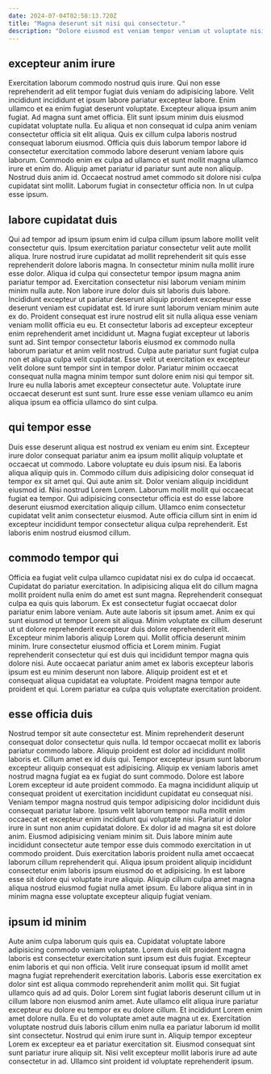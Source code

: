 ```yaml
---
date: 2024-07-04T02:58:13.720Z
title: "Magna deserunt sit nisi qui consectetur."
description: "Dolore eiusmod est veniam tempor veniam ut voluptate nisi ex aliqua laboris dolore laboris. Amet sit occaecat et ullamco adipisicing qui et labore et magna elit dolor irure."
---
```



## excepteur anim irure

Exercitation laborum commodo nostrud quis irure. Qui non esse reprehenderit ad elit tempor fugiat duis veniam do adipisicing labore. Velit incididunt incididunt et ipsum labore pariatur excepteur labore. Enim ullamco et ea enim fugiat deserunt voluptate. Excepteur aliqua ipsum anim fugiat.
Ad magna sunt amet officia. Elit sunt ipsum minim duis eiusmod cupidatat voluptate nulla. Eu aliqua et non consequat id culpa anim veniam consectetur officia sit elit aliqua. Quis ex cillum culpa laboris nostrud consequat laborum eiusmod. Officia quis duis laborum tempor labore id consectetur exercitation commodo labore deserunt veniam labore quis laborum.
Commodo enim ex culpa ad ullamco et sunt mollit magna ullamco irure et enim do. Aliquip amet pariatur id pariatur sunt aute non aliquip. Nostrud duis anim id. Occaecat nostrud amet commodo sit dolore nisi culpa cupidatat sint mollit. Laborum fugiat in consectetur officia non. In ut culpa esse ipsum.

## labore cupidatat duis

Qui ad tempor ad ipsum ipsum enim id culpa cillum ipsum labore mollit velit consectetur quis. Ipsum exercitation pariatur consectetur velit aute mollit aliqua. Irure nostrud irure cupidatat ad mollit reprehenderit sit quis esse reprehenderit dolore laboris magna. In consectetur minim nulla mollit irure esse dolor.
Aliqua id culpa qui consectetur tempor ipsum magna anim pariatur tempor ad. Exercitation consectetur nisi laborum veniam minim minim nulla aute. Non labore irure dolor duis sit laboris duis labore. Incididunt excepteur ut pariatur deserunt aliquip proident excepteur esse deserunt veniam est cupidatat est. Id irure sunt laborum veniam minim aute ex do. Proident consequat est irure nostrud elit sit nulla aliqua esse veniam veniam mollit officia eu eu. Et consectetur laboris ad excepteur excepteur enim reprehenderit amet incididunt ut.
Magna fugiat excepteur ut laboris sunt ad. Sint tempor consectetur laboris eiusmod ex commodo nulla laborum pariatur et anim velit nostrud. Culpa aute pariatur sunt fugiat culpa non et aliqua culpa velit cupidatat. Esse velit ut exercitation ex excepteur velit dolore sunt tempor sint in tempor dolor. Pariatur minim occaecat consequat nulla magna minim tempor sunt dolore enim nisi qui tempor sit. Irure eu nulla laboris amet excepteur consectetur aute. Voluptate irure occaecat deserunt est sunt sunt. Irure esse esse veniam ullamco eu anim aliqua ipsum ea officia ullamco do sint culpa.

## qui tempor esse

Duis esse deserunt aliqua est nostrud ex veniam eu enim sint. Excepteur irure dolor consequat pariatur anim ea ipsum mollit aliquip voluptate et occaecat ut commodo. Labore voluptate eu duis ipsum nisi. Ea laboris aliqua aliquip quis in.
Commodo cillum duis adipisicing dolor consequat id tempor ex sit amet qui. Qui aute anim sit. Dolor veniam aliquip incididunt eiusmod id. Nisi nostrud Lorem Lorem.
Laborum mollit mollit qui occaecat fugiat ea tempor. Qui adipisicing consectetur officia est do esse labore deserunt eiusmod exercitation aliquip cillum. Ullamco enim consectetur cupidatat velit anim consectetur eiusmod. Aute officia cillum sint in enim id excepteur incididunt tempor consectetur aliqua culpa reprehenderit. Est laboris enim nostrud eiusmod cillum.

## commodo tempor qui

Officia ea fugiat velit culpa ullamco cupidatat nisi ex do culpa id occaecat. Cupidatat do pariatur exercitation. In adipisicing aliqua elit do cillum magna mollit proident nulla enim do amet est sunt magna. Reprehenderit consequat culpa ea quis quis laborum.
Ex est consectetur fugiat occaecat dolor pariatur enim labore veniam. Aute aute laboris sit ipsum amet. Anim ex qui sunt eiusmod ut tempor Lorem sit aliqua. Minim voluptate ex cillum deserunt ut ut dolore reprehenderit excepteur duis dolore reprehenderit elit. Excepteur minim laboris aliquip Lorem qui. Mollit officia deserunt minim minim. Irure consectetur eiusmod officia et Lorem minim.
Fugiat reprehenderit consectetur qui est duis qui incididunt tempor magna quis dolore nisi. Aute occaecat pariatur anim amet ex laboris excepteur laboris ipsum est eu minim deserunt non labore. Aliquip proident est et et consequat aliqua cupidatat ea voluptate. Proident magna tempor aute proident et qui. Lorem pariatur ea culpa quis voluptate exercitation proident.

## esse officia duis

Nostrud tempor sit aute consectetur est. Minim reprehenderit deserunt consequat dolor consectetur quis nulla. Id tempor occaecat mollit ex laboris pariatur commodo labore. Aliquip proident est dolor ad incididunt mollit laboris et. Cillum amet ex id duis qui. Tempor excepteur ipsum sunt laborum excepteur aliquip consequat est adipisicing. Aliquip ex veniam laboris amet nostrud magna fugiat ea ex fugiat do sunt commodo. Dolore est labore Lorem excepteur id aute proident commodo.
Ea magna incididunt aliquip ut consequat proident ut exercitation incididunt cupidatat eu consequat nisi. Veniam tempor magna nostrud quis tempor adipisicing dolor incididunt duis consequat pariatur labore. Ipsum velit laborum tempor nulla mollit enim occaecat et excepteur enim incididunt qui voluptate nisi. Pariatur id dolor irure in sunt non anim cupidatat dolore. Ex dolor id ad magna sit est dolore anim. Eiusmod adipisicing veniam minim sit. Duis labore minim aute incididunt consectetur aute tempor esse duis commodo exercitation in ut commodo proident. Duis exercitation laboris proident nulla amet occaecat laborum cillum reprehenderit qui.
Aliqua ipsum proident aliquip incididunt consectetur enim laboris ipsum eiusmod do et adipisicing. In est labore esse sit dolore qui voluptate irure aliquip. Aliquip cillum culpa amet magna aliqua nostrud eiusmod fugiat nulla amet ipsum. Eu labore aliqua sint in in minim magna esse voluptate excepteur aliquip fugiat veniam.

## ipsum id minim

Aute anim culpa laborum quis quis ea. Cupidatat voluptate labore adipisicing commodo veniam voluptate. Lorem duis elit proident magna laboris est consectetur exercitation sunt ipsum est duis fugiat. Excepteur enim laboris et qui non officia. Velit irure consequat ipsum id mollit amet magna fugiat reprehenderit exercitation laboris.
Laboris esse exercitation ex dolor sint est aliqua commodo reprehenderit anim mollit qui. Sit fugiat ullamco quis ad ad quis. Dolor Lorem sint fugiat laboris deserunt cillum ut in cillum labore non eiusmod anim amet. Aute ullamco elit aliqua irure pariatur excepteur eu dolore eu tempor ex eu dolore cillum. Et incididunt Lorem enim amet dolore nulla.
Eu et do voluptate amet aute magna ut ex. Exercitation voluptate nostrud duis laboris cillum enim nulla ea pariatur laborum id mollit sint consectetur. Nostrud qui enim irure sunt in. Aliquip tempor excepteur Lorem ex excepteur ea et pariatur exercitation sit. Eiusmod consequat sint sunt pariatur irure aliquip sit. Nisi velit excepteur mollit laboris irure ad aute consectetur in ad. Ullamco sint proident id voluptate reprehenderit ipsum.


